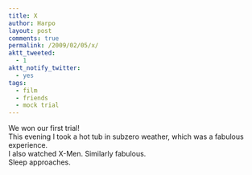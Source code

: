 ```yaml
---
title: X
author: Harpo
layout: post
comments: true
permalink: /2009/02/05/x/
aktt_tweeted:
  - 1
aktt_notify_twitter:
  - yes
tags:
  - film
  - friends
  - mock trial
---
```

We won our first trial!  
This evening I took a hot tub in subzero weather, which was a fabulous experience.  
I also watched X-Men. Similarly fabulous.  
Sleep approaches.